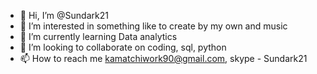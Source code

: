 - 👋 Hi, I’m @Sundark21
- 👀 I’m interested in something like to create by my own and music
- 🌱 I’m currently learning Data analytics
- 💞️ I’m looking to collaborate on coding, sql, python
- 📫 How to reach me kamatchiwork90@gmail.com, skype - Sundark21

<!---
Sundark21/Sundark21 is a ✨ special ✨ repository because its `README.md` (this file) appears on your GitHub profile.
You can click the Preview link to take a look at your changes.
--->
